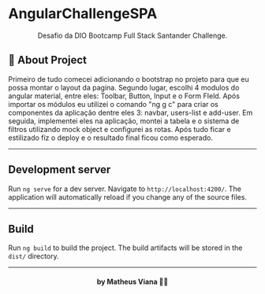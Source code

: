 # AngularChallengeSPA 

<p align="center">Desafio da DIO Bootcamp Full Stack Santander Challenge. </p>

## :book: About Project

Primeiro de tudo comecei adicionando o bootstrap no projeto para que eu possa montar o layout da pagina. Segundo lugar, escolhi 4 modulos do angular material, entre eles: Toolbar, Button, Input e o Form FIeld. Após importar os módulos eu utilizei o comando "ng g c" para criar os componentes da aplicação dentre eles 3: navbar, users-list e  add-user. Em seguida, implementei eles na aplicação, montei a tabela e o sistema de filtros utilizando mock object e configurei as rotas. Após tudo ficar e estilizado fiz o deploy e o resultado final ficou como esperado.  

---

## Development server

Run `ng serve` for a dev server. Navigate to `http://localhost:4200/`. The application will automatically reload if you change any of the source files.

---

## Build

Run `ng build` to build the project. The build artifacts will be stored in the `dist/` directory.

---

<h4 align="center">
 by Matheus Viana 👨‍💻
</h4>
